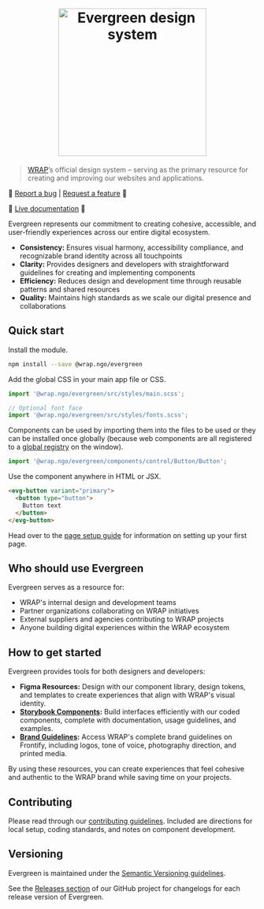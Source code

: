 <h1 align="center">
  <img width="300" src="https://evergreen.wrap.ngo/logo.png" alt="Evergreen design system">
</h1>

> [WRAP](https://www.wrap.ngo/)’s official design system – serving as the primary resource for creating and improving our websites and applications.

🐛 [Report a bug](https://github.com/wrap-org/evergreen/issues/new?labels=bug&template=bug_report.md&title=Screen%20Reader%20Only+bug+report)
|
[Request a feature](https://github.com/wrap-org/evergreen/issues/new?labels=enhancement&template=feature_request.md&title=Screen%20Reader%20Only+new+feature) 🙏

🚀 [Live documentation](https://evergreen.wrap.ngo) 🚀

Evergreen represents our commitment to creating cohesive, accessible, and user-friendly experiences across our entire digital ecosystem.

- **Consistency:** Ensures visual harmony, accessibility compliance, and recognizable brand identity across all touchpoints
- **Clarity:** Provides designers and developers with straightforward guidelines for creating and implementing components
- **Efficiency:** Reduces design and development time through reusable patterns and shared resources
- **Quality:** Maintains high standards as we scale our digital presence and collaborations

## Quick start

Install the module.

```bash
npm install --save @wrap.ngo/evergreen
```

Add the global CSS in your main app file or CSS.

```js
import '@wrap.ngo/evergreen/src/styles/main.scss';

// Optional font face
import '@wrap.ngo/evergreen/src/styles/fonts.scss';
```

Components can be used by importing them into the files to be used or they can be installed once globally (because web components are all registered to a [global registry](https://developer.mozilla.org/en-US/docs/Web/API/CustomElementRegistry) on the window).

```js
import '@wrap.ngo/evergreen/components/control/Button/Button';
```

Use the component anywhere in HTML or JSX.

```html
<evg-button variant="primary">
  <button type="button">
    Button text
  </button>
</evg-button>
```

Head over to the [page setup guide](https://evergreen.wrap.ngo/?path=/docs/guides-page-setup--docs) for information on setting up your first page.

## Who should use Evergreen

Evergreen serves as a resource for:

- WRAP's internal design and development teams
- Partner organizations collaborating on WRAP initiatives
- External suppliers and agencies contributing to WRAP projects
- Anyone building digital experiences within the WRAP ecosystem

## How to get started

Evergreen provides tools for both designers and developers:

- **Figma Resources:** Design with our component library, design tokens, and templates to create experiences that align with WRAP's visual identity.
- **[Storybook Components](https://evergreen.wrap.ngo/):** Build interfaces efficiently with our coded components, complete with documentation, usage guidelines, and examples.
- **[Brand Guidelines](https://brand.wrap.ngo):** Access WRAP's complete brand guidelines on Frontify, including logos, tone of voice, photography direction, and printed media.

By using these resources, you can create experiences that feel cohesive and authentic to the WRAP brand while saving time on your projects.

## Contributing

Please read through our [contributing guidelines](https://evergreen.wrap.ngo/?path=/docs/contributing--docs). Included are directions for local setup, coding standards, and notes on component development.

## Versioning

Evergreen is maintained under the [Semantic Versioning guidelines](https://semver.org/).

See the [Releases section](https://github.com/wrap-org/evergreen/releases) of our GitHub project for changelogs for each release version of Evergreen.
